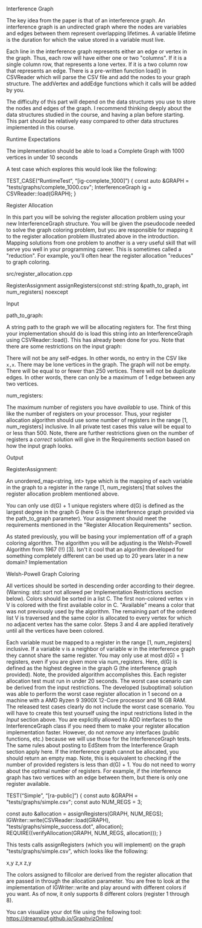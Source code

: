 Interference Graph

The key idea from the paper is that of an interference graph. An interference graph is an undirected graph where the nodes are variables and edges between them represent overlapping lifetimes. A variable lifetime is the duration for which the value stored in a variable must live.


Each line in the interference graph represents either an edge or vertex in the graph. Thus, each row will have either one or two "columns". If it is a single column row, that represents a lone vertex. If it is a two column row that represents an edge. There is a pre-written function load() in CSVReader which will parse the CSV file and add the nodes to your graph structure. The addVertex and addEdge functions which it calls will be added by you.

The difficulty of this part will depend on the data structures you use to store the nodes and edges of the graph. I recommend thinking deeply about the data structures studied in the course, and having a plan before starting. This part should be relatively easy compared to other data structures implemented in this course.

Runtime Expectations

The implementation should be able to load a Complete Graph with 1000 vertices in under 10 seconds

A test case which explores this would look like the following:

TEST_CASE(“RuntimeTest“, “[ig-complete_1000]”) {
  const auto &GRAPH = "tests/graphs/complete_1000.csv";
  InterferenceGraph<Variable> ig = CSVReader::load(GRAPH);
}

Register Allocation

In this part you will be solving the register allocation problem using your new InterferenceGraph structure. You will be given the pseudocode needed to solve the graph coloring problem, but you are responsible for mapping it to the register allocation problem illustrated above in the introduction. Mapping solutions from one problem to another is a very useful skill that will serve you well in your programming career. This is sometimes called a "reduction". For example, you'll often hear the register allocation "reduces" to graph coloring.

src/register_allocation.cpp

RegisterAssignment assignRegisters(const std::string &path_to_graph, int num_registers) noexcept


Input

path_to_graph: 

A string path to the graph we will be allocating registers for. The first thing your implementation should do is load this string into an InterferenceGraph using CSVReader::load(). This has already been done for you. Note that there are some restrictions on the input graph:

 There will not be any self-edges. In other words, no entry in the CSV like `x,x`.
 There may be lone vertices in the graph.
 The graph will not be empty.
 There will be equal to or fewer than 250 vertices.
 There will not be duplicate edges. In other words, there can only be a maximum of 1 edge between any two vertices.

num_registers: 

The maximum number of registers you have _available_ to use. Think of this like the number of registers on your processor. Thus, your register allocation algorithm should use some number of registers in the range [1, num_registers] inclusive. In all private test cases this value will be equal to or less than 500. Note, there are further restrictions given on the number of registers a _correct_ solution will give in the Requirements section based on how the input graph looks.

Output

RegisterAssignment: 

An unordered_map<string, int> type which is the mapping of each variable in the graph to a register in the range [1, num_registers] that solves the register allocation problem mentioned above. 

You can only use d(G) + 1 unique registers where d(G) is defined as the largest degree in the graph G (here G is the interference graph provided via the path_to_graph parameter). Your assignment should meet the requirements mentioned in the "Register Allocation Requirements" section.

As stated previously, you will be basing your implementation off of a graph coloring algorithm. The algorithm you will be adjusting is the Welsh-Powell Algorithm from 1967 (!!) [3]. Isn't it cool that an algorithm developed for something completely different can be used up to 20 years later in a new domain? 
Implementation

Welsh-Powell Graph Coloring

All vertices should be sorted in descending order according to their degree. (Warning: std::sort not allowed per Implementation Restrictions section below).
Colors should be sorted in a list C.
The first non-colored vertex v in V is colored with the first available color in C. "Available" means a color that was not previously used by the algorithm.
The remaining part of the ordered list V is traversed and the same color is allocated to every vertex for which no adjacent vertex has the same color.
Steps 3 and 4 are applied iteratively until all the vertices have been colored.

Each variable must be mapped to a register in the range [1, num_registers] inclusive.
If a variable v is a neighbor of variable w in the interference graph they cannot share the same register.
You may only use at most d(G) + 1 registers, even if you are given more via num_registers. Here, d(G) is defined as the highest degree in the graph G (the interference graph provided). Note, the provided algorithm accomplishes this.
Each register allocation test must run in under 20 seconds. The worst case scenario can be derived from the input restrictions. The developed (suboptimal) solution was able to perform the worst case register allocation in 1 second on a machine with a AMD Ryzen 9 3900X 12-Core processor and 16 GB RAM. The released test cases clearly do not include the worst case scenario. You will have to create this test yourself using the input restrictions listed in the *Input* section above. You are explicitly allowed to ADD interfaces to the InterferenceGraph class if you need them to make your register allocation implementation faster. However, do not *remove* any interfaces (public functions, etc.) because we will use those for the InterferenceGraph tests. The same rules about posting to EdStem from the Interference Graph section apply here.
If the interference graph cannot be allocated, you should return an empty map. Note, this is equivalent to checking if the number of provided registers is less than d(G) + 1. You do not need to worry about the optimal number of registers. For example, if the interference graph has two vertices with an edge between them, but there is only one register available.

TEST(“Simple”, “[ra-public]”) {
  const auto &GRAPH = "tests/graphs/simple.csv";
  const auto NUM_REGS = 3;

  const auto &allocation = assignRegisters(GRAPH, NUM_REGS);
  IGWriter::write(CSVReader::load(GRAPH), "tests/graphs/simple_success.dot",
              	allocation);
  REQUIRE((verifyAllocation(GRAPH, NUM_REGS, allocation)));
}



This tests calls assignRegisters (which you will implement) on the graph "tests/graphs/simple.csv", which looks like the following:

x,y
z,x
z,y


The colors assigned to fillcolor are derived from the register allocation that are passed in through the allocation parameter. You are free to look at the implementation of IGWriter::write and play around with different colors if you want. As of now, it only supports 8 different colors (register 1 through 8).

You can visualize your dot file using the following tool: https://dreampuf.github.io/GraphvizOnline/ 
